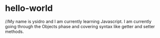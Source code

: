# hello-world

//My name is ysidro and I am currently learning Javascript. I am currently going through the Objects phase and covering syntax like getter and setter methods. 
